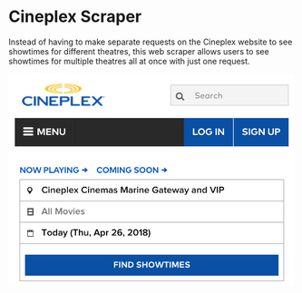 # Cineplex Scraper

Instead of having to make separate requests on the Cineplex website to see showtimes for different theatres, this web scraper allows users to see showtimes for multiple theatres all at once with just one request.

![Alt text](img/cineplex_search.png?raw=true "Cineplex search request")
